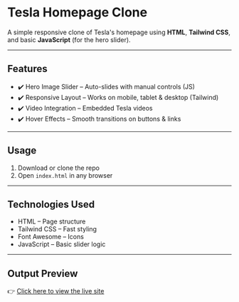 
#  Tesla Homepage Clone

A simple responsive clone of Tesla's homepage using **HTML**, **Tailwind CSS**, and basic **JavaScript** (for the hero slider).

---

##  Features

- ✔️ Hero Image Slider – Auto-slides with manual controls (JS)  
- ✔️ Responsive Layout – Works on mobile, tablet & desktop (Tailwind)  
- ✔️ Video Integration – Embedded Tesla videos  
- ✔️ Hover Effects – Smooth transitions on buttons & links  

---

##  Usage

1. Download or clone the repo  
2. Open `index.html` in any browser  

---

##  Technologies Used

- HTML – Page structure  
- Tailwind CSS – Fast styling  
- Font Awesome – Icons  
- JavaScript – Basic slider logic  

---

##  Output Preview

👉 [Click here to view the live site](https://malaikaramzan52.github.io/Task_3/)

